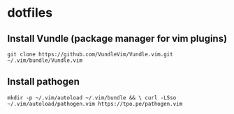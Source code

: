 # dotfiles

## Install Vundle (package manager for vim plugins)
`git clone https://github.com/VundleVim/Vundle.vim.git ~/.vim/bundle/Vundle.vim`

## Install pathogen
`mkdir -p ~/.vim/autoload ~/.vim/bundle && \
curl -LSso ~/.vim/autoload/pathogen.vim https://tpo.pe/pathogen.vim`
